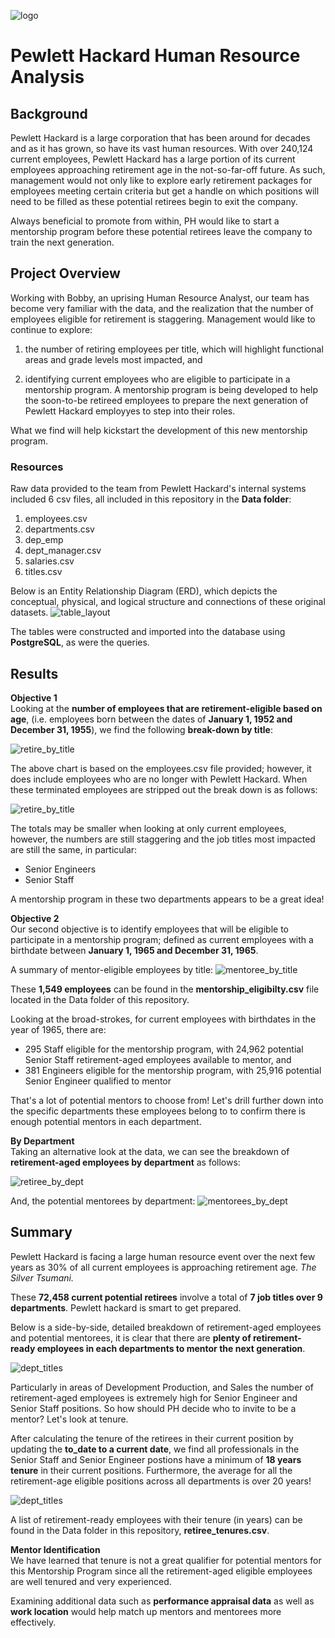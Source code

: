 ![logo](./Resources/PH_logo.png)
# Pewlett Hackard Human Resource Analysis 

## Background
Pewlett Hackard is a large corporation that has been around for decades and as it has grown, so have its vast human resources.  With over 240,124 current employees, Pewlett Hackard has a large portion of its current employees approaching retirement age in the not-so-far-off future.  As such, management would not only like to explore early retirement packages for employees meeting certain criteria but get a handle on which positions will need to be filled as these potential retirees begin to exit the company. 

Always beneficial to promote from within, PH would like to start a mentorship program before these potential retirees leave the company to train the next generation.

## Project Overview
Working with Bobby, an uprising Human Resource Analyst, our team has become very familiar with the data, and the realization that the number of employees eligible for retirement is staggering.  Management would like to continue to explore:

1. the number of retiring employees per title, which will highlight functional areas and grade levels most impacted, and

2. identifying current employees who are eligible to participate in a mentorship program.  A mentorship program is being developed to help the soon-to-be retireed employees to prepare the next generation of Pewlett Hackard employyes to step into their roles. 

What we find will help kickstart the development of this new mentorship program.

### Resources
Raw data provided to the team from Pewlett Hackard's internal systems included 6 csv files, all included in this repository in the **Data folder**:

1. employees.csv  
2. departments.csv  
3. dep_emp   
4. dept_manager.csv    
5. salaries.csv  
6. titles.csv

Below is an Entity Relationship Diagram (ERD), which depicts the conceptual, physical, and logical structure and connections of these original datasets.
![table_layout](./EmployeeDB.png)

The tables were constructed and imported into the database using **PostgreSQL**, as were the queries.

## Results  
**Objective 1**  
Looking at the **number of employees that are retirement-eligible based on age**, (i.e. employees born between the dates of **January 1, 1952 and December 31, 1955**), we find the following **break-down by title**:

![retire_by_title](./Resources/potential_retirees.png)

The above chart is based on the employees.csv file provided; however, it does include employees who are no longer with Pewlett Hackard.  When these terminated employees are stripped out the break down is as follows: 
 
![retire_by_title](./Resources/curr_retirees.png)

The totals may be smaller when looking at only current employees, however, the numbers are still staggering and the job titles most impacted are still the same, in particular:

* Senior Engineers
* Senior Staff

A mentorship program in these two departments appears to be a great idea!

**Objective 2**  
Our second objective is to identify employees that will be eligible to participate in a mentorship program; defined as current employees with a birthdate between **January 1, 1965 and December 31, 1965**.

A summary of mentor-eligible employees by title:
![mentoree_by_title](./Resources/mentorees_titles.png)

These **1,549 employees** can be found in the **mentorship_eligibilty.csv** file located in the Data folder of this repository.

Looking at the broad-strokes, for current employees with birthdates in the year of 1965, there are:

* 295 Staff eligible for the mentorship program, with 24,962 potential Senior Staff retirement-aged employees available to mentor, and 
* 381 Engineers eligible for the mentorship program, with 25,916 potential Senior Engineer qualified to mentor

That's a lot of potential mentors to choose from! Let's drill further down into the specific departments these employees belong to to confirm there is enough potential mentors in each department.

**By Department**  
Taking an alternative look at the data, we can see the breakdown of **retirement-aged employees by department** as follows:

![retiree_by_dept](./Resources/retirees_by_dept.png)

And, the potential mentorees by department: 
![mentorees_by_dept](./Resources/mentorees_by_dept.png)

## Summary
Pewlett Hackard is facing a large human resource event over the next few years as 30% of all current employees is approaching retirement age. *The Silver Tsumani.*

These **72,458 current potential retirees** involve a total of **7 job titles over 9 departments**.  Pewlett hackard is smart to get prepared.

Below is a side-by-side, detailed breakdown of retirement-aged employees and potential mentorees, it is clear that there are **plenty of retirement-ready employees in each departments to mentor the next generation**. 

![dept_titles](./Resources/by_dept_title.png)

Particularly in areas of Development Production, and Sales the number of retirement-aged employees is extremely high for Senior Engineer and Senior Staff positions.  So how should PH decide who to invite to be a mentor?  Let's look at tenure.

After calculating the tenure of the retirees in their current position by updating the **to_date to a current date**, we find all professionals in the Senior Staff and Senior Engineer postions have a minimum of **18 years tenure** in their current positions. Furthermore, the average for all the retirement-age eligible positions across all departments is over 20 years!  

![dept_titles](./Resources/retirees_tenure_summary.png)


A list of retirement-ready employees with their tenure (in years) can be found in the Data folder in this repository, **retiree_tenures.csv**.  

**Mentor Identification**  
We have learned that tenure is not a great qualifier for potential mentors for this Mentorship Program since all the retirement-aged eligible employees are well tenured and very experienced.  

Examining additional data such as **performance appraisal data** as well as **work location** would help match up mentors and mentorees more effectively.  



